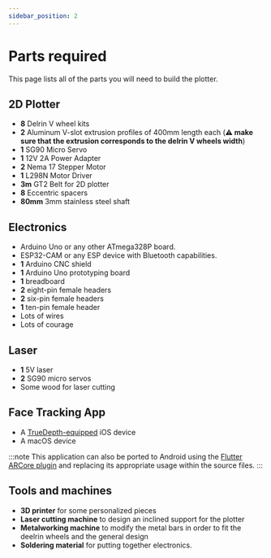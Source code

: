 ```yaml
---
sidebar_position: 2
---
```

# Parts required

This page lists all of the parts you will need to build the plotter.

## 2D Plotter
- **8** Delrin V wheel kits
- **2** Aluminum V-slot extrusion profiles of 400mm length each (**:warning: make sure that the extrusion corresponds to the delrin V wheels width**)
- **1** SG90 Micro Servo
- **1** 12V 2A Power Adapter
- **2** Nema 17 Stepper Motor
- **1** L298N Motor Driver
- **3m** GT2 Belt for 2D plotter
- **8** Eccentric spacers
- **80mm** 3mm stainless steel shaft

## Electronics
- Arduino Uno or any other ATmega328P board.
- ESP32-CAM or any ESP device with Bluetooth capabilities.
- **1** Arduino CNC shield
- **1** Arduino Uno prototyping board
- **1** breadboard
- **2** eight-pin female headers
- **2** six-pin female headers
- **1** ten-pin female header
- Lots of wires
- Lots of courage

## Laser
- **1** 5V laser
- **2** SG90 micro servos
- Some wood for laser cutting

## Face Tracking App
- A [TrueDepth-equipped](https://developer.apple.com/documentation/arkit/verifying_device_support_and_user_permission) iOS device
- A macOS device

:::note
This application can also be ported to Android using the [Flutter ARCore plugin](https://pub.dev/packages/arcore_flutter_plugin) and replacing its appropriate usage within the source files.
:::

## Tools and machines

- **3D printer** for some personalized pieces
- **Laser cutting machine** to design an inclined support for the plotter
- **Metalworking machine** to modify the metal bars in order to fit the deelrin wheels and the general design
- **Soldering material** for putting together electronics.
